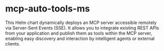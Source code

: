 # mcp-auto-tools-ms
This Helm chart dynamically deploys an MCP server accessible remotely via Server-Sent Events (SSE). It allows you to integrate existing REST APIs from your application and publish them as tools within the MCP server, enabling easy discovery and interaction by intelligent agents or external clients.
